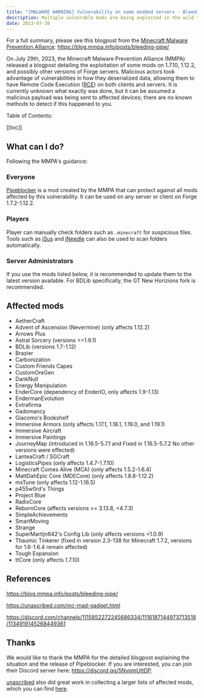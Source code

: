 ```yaml
---
title: "[MALWARE WARNING] Vulnerability on some modded servers - Bleeding Pipe RCE"
description: Multiple vulnerable mods are being exploited in the wild to gain remote code execution
date: 2023-07-30
---
```


For a full summary, please see this blogpost from the [Minecraft Malware Prevention Alliance](https://github.com/Minecraft-Malware-Prevention-Alliance): <https://blog.mmpa.info/posts/bleeding-pipe/>

On July 29th, 2023, the Minecraft Malware Prevention Alliance (MMPA) released a blogpost detailing the exploitation of some mods on 1.7.10, 1.12.2, and possibly other versions of Forge servers. Malicious actors took advantage of vulnerabilities in how they deserialized data, allowing them to have Remote Code Execution ([RCE](https://www.cloudflare.com/learning/security/what-is-remote-code-execution/)) on both clients and servers. It is currently unknown what exactly was done, but it can be assumed a malicious payload was being sent to affected devices; there are no known methods to detect if this happened to you.

Table of Contents:

[[toc]]

## What can I do?

Following the MMPA's guidance:

### Everyone

[Pipeblocker](https://modrinth.com/mod/pipeblocker) is a mod created by the MMPA that can protect against all mods affected by this vulnerability. It can be used on any server or client on Forge 1.7.2-1.12.2.

### Players

Player can manually check folders such as `.minecraft` for suspicious files. Tools such as [jSus](https://github.com/NeRdTheNed/jSus) and [jNeedle](https://github.com/KosmX/jneedle) can also be used to scan folders automatically.

### Server Administrators

If you use the mods listed below, it is recommended to update them to the latest version available. For BDLib specifically, the GT New Horizions fork is recommended.

## Affected mods

- AetherCraft
- Advent of Ascension (Nevermine) (only affects 1.12.2)
- Arrows Plus
- Astral Sorcery (versions <=1.9.1)
- BDLib (versions 1.7-1.12)
- Brazier
- Carbonization
- Custom Friends Capes
- CustomOreGen
- DankNull
- Energy Manipulation
- EnderCore (dependency of EnderIO, only affects 1.9-1.13)
- EndermanEvolution
- Extrafirma
- Gadomancy
- Giacomo's Bookshelf
- Immersive Armors (only affects 1.17.1, 1.18.1, 1.19.0, and 1.19.1)
- Immersive Aircraft
- Immersive Paintings
- JourneyMap (introduced in 1.16.5-5.7.1 and Fixed in 1.16.5-5.7.2 No other versions were effected)
- LanteaCraft / SGCraft
- LogisticsPipes (only affects 1.4.7-1.7.10)
- Minecraft Comes Alive (MCA) (only affects 1.5.2-1.6.4)
- MattDahEpic Core (MDECore) (only affects 1.8.8-1.12.2)
- mxTune (only affects 1.12-1.16.5)
- p455w0rd's Things
- Project Blue
- RadixCore
- RebornCore (affects versions >= 3.13.8, <4.7.3)
- SimpleAchievements
- SmartMoving
- Strange
- SuperMartijn642's Config Lib (only affects versions <1.0.9)
- Thaumic Tinkerer (fixed in version 2.3-138 for Minecraft 1.7.2, versions for 1.6-1.6.4 remain affected)
- Tough Expansion
- ttCore (only affects 1.7.10)

## References

<https://blog.mmpa.info/posts/bleeding-pipe/>

<https://unascribed.com/mc-mad-gadget.html>

<https://discord.com/channels/1115852272245686334/1116187144973713518/1134919145268449361>

## Thanks

We would like to thank the MMPA for the detailed blogpost explaining the situation and the release of Pipeblocker. If you are interested, you can join their Discord server here: <https://discord.gg/5NvpmUttDP>.

[unascribed](https://unascribed.com/) also did great work in collecting a larger lists of affected mods, which you can find [here](https://unascribed.com/mc-mad-gadget.html).
